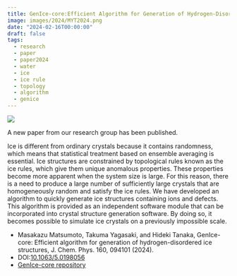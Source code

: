 ```yaml
---
title: GenIce-core:Efficient Algorithm for Generation of Hydrogen-Disordered Ice Structures
image: images/2024/MYT2024.png
date: "2024-02-16T00:00:00"
draft: false
tags:
  - research
  - paper
  - paper2024
  - water
  - ice
  - ice rule
  - topology
  - algorithm
  - genice
---
```


![](/images/genice-v0.png)

A new paper from our research group has been published.

Ice is different from ordinary crystals because it contains randomness, which means that statistical treatment based on ensemble averaging is essential. Ice structures are constrained by topological rules known as the ice rules, which give them unique anomalous properties. These properties become more apparent when the system size is large. For this reason, there is a need to produce a large number of sufficiently large crystals that are homogeneously random and satisfy the ice rules. We have developed an algorithm to quickly generate ice structures containing ions and defects. This algorithm is provided as an independent software module that can be incorporated into crystal structure generation software. By doing so, it becomes possible to simulate ice crystals on a previously impossible scale.

- Masakazu Matsumoto, Takuma Yagasaki, and Hideki Tanaka, GenIce-core: Efficient algorithm for generation of hydrogen-disordered ice structures, J. Chem. Phys. 160, 094101 (2024).
- DOI:[10.1063/5.0198056](https://doi.org/10.1063/5.0198056)
- [GenIce-core repository](https://github.com/genice-dev/genice-core)
